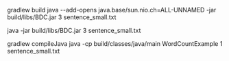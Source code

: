 gradlew build
java --add-opens java.base/sun.nio.ch=ALL-UNNAMED -jar build/libs/BDC.jar 3 sentence_small.txt

java -jar build/libs/BDC.jar 3 sentence_small.txt


gradlew compileJava
java -cp build/classes/java/main WordCountExample 1 sentence_small.txt

